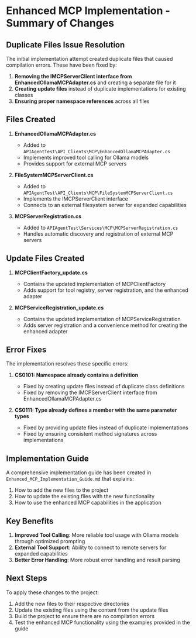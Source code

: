 # Enhanced MCP Implementation - Summary of Changes

## Duplicate Files Issue Resolution

The initial implementation attempt created duplicate files that caused compilation errors. These have been fixed by:

1. **Removing the IMCPServerClient interface from EnhancedOllamaMCPAdapter.cs** and creating a separate file for it
2. **Creating update files** instead of duplicate implementations for existing classes
3. **Ensuring proper namespace references** across all files

## Files Created

1. **EnhancedOllamaMCPAdapter.cs**
   - Added to `APIAgentTest\API_Clients\MCP\EnhancedOllamaMCPAdapter.cs`
   - Implements improved tool calling for Ollama models
   - Provides support for external MCP servers

2. **FileSystemMCPServerClient.cs**
   - Added to `APIAgentTest\API_Clients\MCP\FileSystemMCPServerClient.cs`
   - Implements the IMCPServerClient interface
   - Connects to an external filesystem server for expanded capabilities

3. **MCPServerRegistration.cs**
   - Added to `APIAgentTest\Services\MCP\MCPServerRegistration.cs`
   - Handles automatic discovery and registration of external MCP servers

## Update Files Created

1. **MCPClientFactory_update.cs**
   - Contains the updated implementation of MCPClientFactory
   - Adds support for tool registry, server registration, and the enhanced adapter

2. **MCPServiceRegistration_update.cs**
   - Contains the updated implementation of MCPServiceRegistration
   - Adds server registration and a convenience method for creating the enhanced adapter

## Error Fixes

The implementation resolves these specific errors:

1. **CS0101: Namespace already contains a definition**
   - Fixed by creating update files instead of duplicate class definitions
   - Fixed by removing the IMCPServerClient interface from EnhancedOllamaMCPAdapter.cs

2. **CS0111: Type already defines a member with the same parameter types**
   - Fixed by providing update files instead of duplicate implementations
   - Fixed by ensuring consistent method signatures across implementations

## Implementation Guide

A comprehensive implementation guide has been created in `Enhanced_MCP_Implementation_Guide.md` that explains:

1. How to add the new files to the project
2. How to update the existing files with the new functionality
3. How to use the enhanced MCP capabilities in the application

## Key Benefits

1. **Improved Tool Calling**: More reliable tool usage with Ollama models through optimized prompting
2. **External Tool Support**: Ability to connect to remote servers for expanded capabilities
3. **Better Error Handling**: More robust error handling and result parsing

## Next Steps

To apply these changes to the project:

1. Add the new files to their respective directories
2. Update the existing files using the content from the update files
3. Build the project to ensure there are no compilation errors
4. Test the enhanced MCP functionality using the examples provided in the guide
